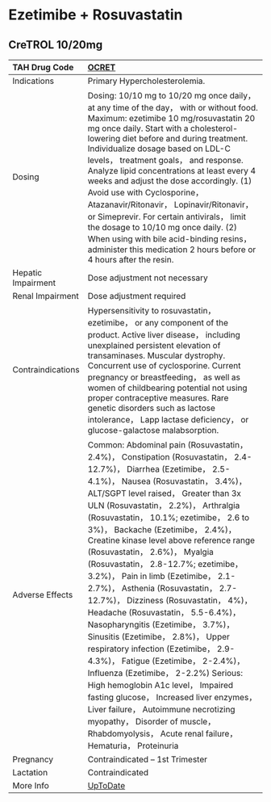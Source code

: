 # Ezetimibe + Rosuvastatin

## CreTROL 10/20mg

| TAH Drug Code      | [OCRET](https://www.tahsda.org.tw/drugs/hissearch.php?drug_code=OCRET)                                                                                                                                                                                                                                                                                                                                                                                                                                                                                                                                                                                                                                                                                                                                                                                                                                                                                                                                                    |
|:-------------------|:--------------------------------------------------------------------------------------------------------------------------------------------------------------------------------------------------------------------------------------------------------------------------------------------------------------------------------------------------------------------------------------------------------------------------------------------------------------------------------------------------------------------------------------------------------------------------------------------------------------------------------------------------------------------------------------------------------------------------------------------------------------------------------------------------------------------------------------------------------------------------------------------------------------------------------------------------------------------------------------------------------------------------|
| Indications        | Primary Hypercholesterolemia.                                                                                                                                                                                                                                                                                                                                                                                                                                                                                                                                                                                                                                                                                                                                                                                                                                                                                                                                                                                             |
| Dosing             | Dosing: 10/10 mg to 10/20 mg once daily， at any time of the day， with or without food. Maximum: ezetimibe 10 mg/rosuvastatin 20 mg once daily. Start with a cholesterol-lowering diet before and during treatment. Individualize dosage based on LDL-C levels， treatment goals， and response. Analyze lipid concentrations at least every 4 weeks and adjust the dose accordingly. (1) Avoid use with Cyclosporine， Atazanavir/Ritonavir， Lopinavir/Ritonavir， or Simeprevir. For certain antivirals， limit the dosage to 10/10 mg once daily. (2) When using with bile acid-binding resins， administer this medication 2 hours before or 4 hours after the resin.                                                                                                                                                                                                                                                                                                                                               |
| Hepatic Impairment | Dose adjustment not necessary                                                                                                                                                                                                                                                                                                                                                                                                                                                                                                                                                                                                                                                                                                                                                                                                                                                                                                                                                                                             |
| Renal Impairment   | Dose adjustment required                                                                                                                                                                                                                                                                                                                                                                                                                                                                                                                                                                                                                                                                                                                                                                                                                                                                                                                                                                                                  |
| Contraindications  | Hypersensitivity to rosuvastatin， ezetimibe， or any component of the product. Active liver disease， including unexplained persistent elevation of transaminases. Muscular dystrophy. Concurrent use of cyclosporine. Current pregnancy or breastfeeding， as well as women of childbearing potential not using proper contraceptive measures. Rare genetic disorders such as lactose intolerance， Lapp lactase deficiency， or glucose-galactose malabsorption.                                                                                                                                                                                                                                                                                                                                                                                                                                                                                                                                                       |
| Adverse Effects    | Common: Abdominal pain (Rosuvastatin， 2.4%)， Constipation (Rosuvastatin， 2.4-12.7%)， Diarrhea (Ezetimibe， 2.5-4.1%)， Nausea (Rosuvastatin， 3.4%)， ALT/SGPT level raised， Greater than 3x ULN (Rosuvastatin， 2.2%)， Arthralgia (Rosuvastatin， 10.1%; ezetimibe， 2.6 to 3%)， Backache (Ezetimibe， 2.4%)， Creatine kinase level above reference range (Rosuvastatin， 2.6%)， Myalgia (Rosuvastatin， 2.8-12.7%; ezetimibe， 3.2%)， Pain in limb (Ezetimibe， 2.1-2.7%)， Asthenia (Rosuvastatin， 2.7-12.7%)， Dizziness (Rosuvastatin， 4%)， Headache (Rosuvastatin， 5.5-6.4%)， Nasopharyngitis (Ezetimibe， 3.7%)， Sinusitis (Ezetimibe， 2.8%)， Upper respiratory infection (Ezetimibe， 2.9-4.3%)， Fatigue (Ezetimibe， 2-2.4%)， Influenza (Ezetimibe， 2-2.2%) Serious: High hemoglobin A1c level， Impaired fasting glucose， Increased liver enzymes， Liver failure， Autoimmune necrotizing myopathy， Disorder of muscle， Rhabdomyolysis， Acute renal failure， Hematuria， Proteinuria |
| Pregnancy          | Contraindicated – 1st Trimester                                                                                                                                                                                                                                                                                                                                                                                                                                                                                                                                                                                                                                                                                                                                                                                                                                                                                                                                                                                           |
| Lactation          | Contraindicated                                                                                                                                                                                                                                                                                                                                                                                                                                                                                                                                                                                                                                                                                                                                                                                                                                                                                                                                                                                                           |
| More Info          | [UpToDate](https://www.uptodate.com/contents/ezetimibe-and-rosuvastatin-drug-information)                                                                                                                                                                                                                                                                                                                                                                                                                                                                                                                                                                                                                                                                                                                                                                                                                                                                                                                                 |

